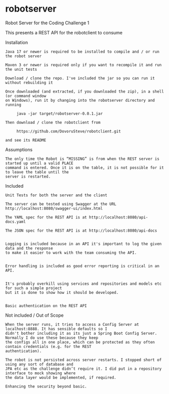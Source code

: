 # robotserver

Robot Server for the Coding Challenge 1

This presents a REST API for the robotclient to consume


Installation

	Java 17 or newer is required to be installed to compile and / or run the robot server

	Maven 3 or newer is required only if you want to recompile it and run the unit tests

	Download / clone the repo. I've included the jar so you can run it without rebuilding it

	Once downloaded (and extracted, if you downloaded the zip), in a shell (or command window
	on Windows), run it by changing into the robotserver directory and running 

	     java -jar target/robotserver-0.0.1.jar

	Then download / clone the robotclient from

	     https://github.com/DovoruSteve/robotclient.git

	and see its README
		

Assumptions

	The only time the Robot is “MISSING” is from when the REST server is started up until a valid PLACE
	command is entered. Once it is on the table, it is not possible for it to leave the table until the
	server is restarted.


Included

	Unit Tests for both the server and the client 

	The server can be tested using Swagger at the URL http://localhost:8080/swagger-ui/index.html

	The YAML spec for the REST API is at http://localhost:8080/api-docs.yaml

	The JSON spec for the REST API is at http://localhost:8080/api-docs


	Logging is included because in an API it's important to log the given data and the response
	to make it easier to work with the team consuming the API.


	Error handling is included as good error reporting is critical in an API.


	It's probably overkill using services and repositories and models etc for such a simple project
	but it is done to show how it should be developed.


	Basic authentication on the REST API


Not included / Out of Scope

	When the server runs, it tries to access a Config Server at localhost:8888. It has sensible defaults so I
	didn't bother including it as its just a Spring Boot Config Server. Normally I do use these because they keep
	the configs all in one place, which can be protected as they often contain credentials (e.g. for the REST
	authentication).

	The robot is not persisted across server restarts. I stopped short of using any sort of database and
	JPA etc as the challenge didn’t require it. I did put in a repository interface to mock showing where
	the data layer would be implemented, if required.

	Enhancing the security beyond basic.
     
